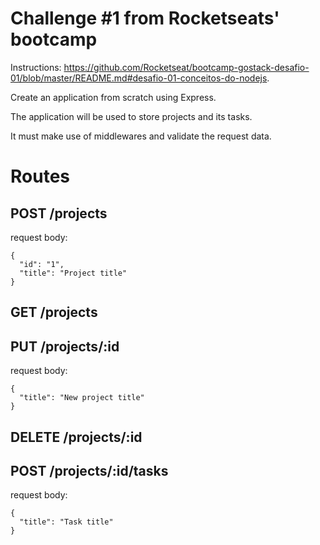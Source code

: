 # Challenge #1 from Rocketseats' bootcamp

Instructions: https://github.com/Rocketseat/bootcamp-gostack-desafio-01/blob/master/README.md#desafio-01-conceitos-do-nodejs.

Create an application from scratch using Express.

The application will be used to store projects and its tasks.

It must make use of middlewares and validate the request data.

# Routes

## POST /projects

request body:

```
{
  "id": "1",
  "title": "Project title"
}
```

## GET /projects

## PUT /projects/:id

request body:

```
{
  "title": "New project title"
}
```

## DELETE /projects/:id

## POST /projects/:id/tasks

request body:

```
{
  "title": "Task title"
}
```
